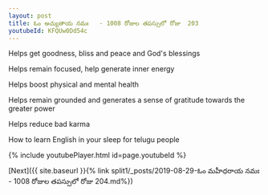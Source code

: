 ```yaml
---
layout: post
title: ఓం అచ్యుతాయ నమః   - 1008 రోజుల తపస్సులో రోజు  203
youtubeId: KFQUw0Dd54c
---
```

 
 
Helps get goodness, bliss and peace and God's blessings
 
Helps remain focused, help generate inner energy 
 
Helps boost physical and mental health 
 
Helps remain grounded and generates a sense of gratitude towards the greater power 
 
Helps reduce bad karma
 
How to learn English in your sleep for telugu people
 
 
 
 


{% include youtubePlayer.html id=page.youtubeId %}
 
[Next]({{ site.baseurl }}{% link split1/_posts/2019-08-29-ఓం మహీధరాయ నమః   - 1008 రోజుల తపస్సులో రోజు  204.md%})
 
